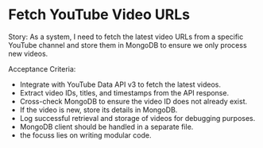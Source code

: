 # Fetch YouTube Video URLs

Story: As a system, I need to fetch the latest video URLs from a specific YouTube channel and store them in MongoDB to ensure we only process new videos.

Acceptance Criteria:
- Integrate with YouTube Data API v3 to fetch the latest videos.
- Extract video IDs, titles, and timestamps from the API response.
- Cross-check MongoDB to ensure the video ID does not already exist.
- If the video is new, store its details in MongoDB.
- Log successful retrieval and storage of videos for debugging purposes.
- MongoDB client should be handled in a separate file.
- the focuss lies on writing modular code.
